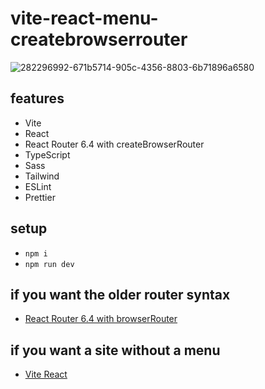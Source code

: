 # vite-react-menu-createbrowserrouter

![282296992-671b5714-905c-4356-8803-6b71896a6580](https://github.com/edwardtanguay/vite-react-menu-createbrowserrouter/assets/446574/0f0b1b83-5d93-4822-80b0-af27406a621b)

## features

- Vite
- React
- React Router 6.4 with createBrowserRouter
- TypeScript
- Sass
- Tailwind
- ESLint
- Prettier

## setup

- `npm i`
- `npm run dev`

## if you want the older router syntax

- [React Router 6.4 with browserRouter](https://github.com/edwardtanguay/vite-react-menu-browserrouter)

## if you want a site without a menu

- [Vite React](https://github.com/edwardtanguay/vite-react)
